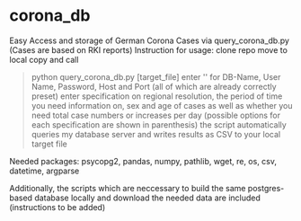 # corona_db
Easy Access and storage of German Corona Cases via query_corona_db.py (Cases are based on RKI reports)
Instruction for usage:
clone repo
move to local copy and call
> python query_corona_db.py [target_file]
> enter '' for DB-Name, User Name, Password, Host and Port (all of which are already correctly preset)
> enter specification on regional resolution, the period of time you need information on, sex and age of cases
  as well as whether you need total case numbers or increases per day 
  (possible options for each specification are shown in parenthesis)
> the script automatically queries my database server and writes results as CSV to your local target file

Needed packages: psycopg2, pandas, numpy, pathlib, wget, re, os, csv, datetime, argparse

Additionally, the scripts which are neccessary to build the same postgres-based database locally and 
download the needed data are included (instructions to be added)

